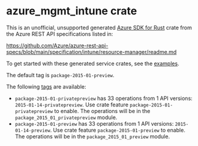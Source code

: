 # azure_mgmt_intune crate

This is an unofficial, unsupported generated [Azure SDK for Rust](https://github.com/Azure/azure-sdk-for-rust/tree/legacy) crate from the Azure REST API specifications listed in:

https://github.com/Azure/azure-rest-api-specs/blob/main/specification/intune/resource-manager/readme.md

To get started with these generated service crates, see the [examples](https://github.com/Azure/azure-sdk-for-rust/blob/legacy/services/README.md#examples).

The default tag is `package-2015-01-preview`.

The following [tags](https://github.com/Azure/azure-sdk-for-rust/blob/legacy/services/tags.md) are available:

- `package-2015-01-privatepreview` has 33 operations from 1 API versions: `2015-01-14-privatepreview`. Use crate feature `package-2015-01-privatepreview` to enable. The operations will be in the `package_2015_01_privatepreview` module.
- `package-2015-01-preview` has 33 operations from 1 API versions: `2015-01-14-preview`. Use crate feature `package-2015-01-preview` to enable. The operations will be in the `package_2015_01_preview` module.